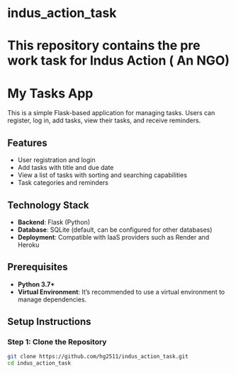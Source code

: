 # indus_action_task
# This repository contains the pre work task for Indus Action ( An NGO)

# My Tasks App

This is a simple Flask-based application for managing tasks. Users can register, log in, add tasks, view their tasks, and receive reminders.

## Features

- User registration and login
- Add tasks with title and due date
- View a list of tasks with sorting and searching capabilities
- Task categories and reminders

## Technology Stack

- **Backend**: Flask (Python)
- **Database**: SQLite (default, can be configured for other databases)
- **Deployment**: Compatible with IaaS providers such as Render and Heroku

## Prerequisites

- **Python 3.7+**
- **Virtual Environment**: It’s recommended to use a virtual environment to manage dependencies.

## Setup Instructions

### Step 1: Clone the Repository

```bash
git clone https://github.com/hg2511/indus_action_task.git
cd indus_action_task

